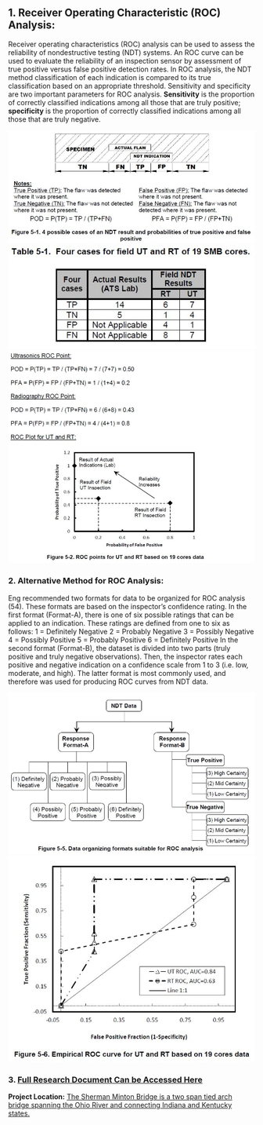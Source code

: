 ## 1. Receiver Operating Characteristic (ROC) Analysis:

Receiver operating characteristics (ROC) analysis can be used to assess the reliability of nondestructive testing (NDT) systems. An ROC curve can be used to evaluate the reliability of an inspection sensor by assessment of true positive versus false positive detection rates. In ROC analysis, the NDT method classification of each indication is compared to its true classification based on an appropriate threshold. Sensitivity and specificity are two important parameters for ROC analysis. **Sensitivity** is the proportion of correctly classified indications among all those that are truly positive; **specificity** is the proportion of correctly classified indications among all those that are truly negative.




<img src="images/TP.JPG?raw=true"/>




<img src="images/table1.JPG?raw=true"/>




<img src="images/roc.JPG?raw=true"/>




### 2. Alternative Method for ROC Analysis:

Eng recommended two formats for data to be organized for ROC analysis (54). These formats are based on the inspector’s confidence rating. In the first format (Format-A), there is one of six possible ratings that can be applied to an indication. These ratings are defined from one to six as follows:
1 = Definitely Negative
2 = Probably Negative
3 = Possibly Negative
4 = Possibly Positive
5 = Probably Positive
6 = Definitely Positive
In the second format (Format-B), the dataset is divided into two parts (truly positive and truly negative observations). Then, the inspector rates each positive and negative indication on a confidence scale from 1 to 3 (i.e. low, moderate, and high). The latter format is most commonly used, and therefore was used for producing ROC curves from NDT data.




<img src="images/format.JPG?raw=true"/>




<img src="images/roc1.JPG?raw=true"/>




### 3. [Full Research Document Can be Accessed Here](/pdf/research.pdf)


**Project Location:** [The Sherman Minton Bridge is a two span tied arch bridge spanning the Ohio River and connecting Indiana and Kentucky states.](https://www.google.com/maps/place/Sherman+Minton+Bridge/@38.2787315,-85.8244487,17z/data=!3m1!4b1!4m5!3m4!1s0x88696cf146f65fed:0xec17b638d8fc4378!8m2!3d38.2787315!4d-85.82226) 

